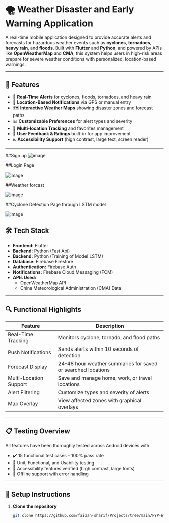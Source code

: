 # 🌪️ Weather Disaster and Early Warning Application

A real-time mobile application designed to provide accurate alerts and forecasts for hazardous weather events such as **cyclones**, **tornadoes**, **heavy rain**, and **floods**. Built with **Flutter** and **Python**, and powered by APIs like **OpenWeatherMap** and **CMA**, this system helps users in high-risk areas prepare for severe weather conditions with personalized, location-based warnings.

---

## 📱 Features

- 🔔 **Real-Time Alerts** for cyclones, floods, tornadoes, and heavy rain
- 📍 **Location-Based Notifications** via GPS or manual entry
- 🗺️ **Interactive Weather Maps** showing disaster zones and forecast paths
- 📊 **Customizable Preferences** for alert types and severity
- 🧭 **Multi-location Tracking** and favorites management
- 📝 **User Feedback & Ratings** built-in for app improvement
- ♿ **Accessibility Support** (high contrast, large text, screen reader)

---
##Sign up 
![image](https://github.com/user-attachments/assets/72b58fca-111b-4d73-9207-faadf819b650)

##Login Page

![image](https://github.com/user-attachments/assets/19f1ee13-9796-4914-947f-cdd3ac7bf157)

##Weather forcast

![image](https://github.com/user-attachments/assets/643ec426-426a-4228-9240-49a896bcfb70)

##Cyclone Detection Page through LSTM model

![image](https://github.com/user-attachments/assets/68d3cc2d-426d-4558-a593-65b33f77164f)

## 🛠️ Tech Stack

- **Frontend:** Flutter
- **Backend:** Python (Fast Api)
- **Backend:** Python (Training of Model LSTM)
- **Database:** Firebase Firestore
- **Authentication:** Firebase Auth
- **Notifications:** Firebase Cloud Messaging (FCM)
- **APIs Used:** 
  - OpenWeatherMap API
  - China Meteorological Administration (CMA) Data

---

## 🔍 Functional Highlights

| Feature                        | Description                                                       |
|-------------------------------|-------------------------------------------------------------------|
| Real-Time Tracking            | Monitors cyclone, tornado, and flood paths                        |
| Push Notifications            | Sends alerts within 10 seconds of detection                       |
| Forecast Display              | 24–48 hour weather summaries for saved or searched locations      |
| Multi-Location Support        | Save and manage home, work, or travel locations                   |
| Alert Filtering               | Customize types and severity of alerts                            |
| Map Overlay                   | View affected zones with graphical overlays                       |

---

## 📋 Testing Overview

All features have been thoroughly tested across Android devices with:

- ✔️ 15 functional test cases – 100% pass rate
- 🧪 Unit, Functional, and Usability testing
- 📱 Accessibility features verified (high contrast, large fonts)
- 🔌 Offline support with error handling

---

## 🔧 Setup Instructions

1. **Clone the repository**
   ```bash
   git clone https://github.com/faizan-sharif/Projects/tree/main/FYP-Weather%20forcast%20and%20early%20warning


